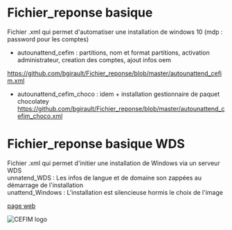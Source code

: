 # Fichier_reponse basique
Fichier .xml qui permet d'automatiser une installation de windows 10 (mdp : password pour les comptes)
- autounattend_cefim : partitions, nom et format partitions, activation administrateur, creation des comptes, ajout infos oem

<https://github.com/bgirault/Fichier_reponse/blob/master/autounattend_cefim.xml>

- autounattend_cefim_choco : idem + installation gestionnaire de paquet chocolatey
<https://github.com/bgirault/Fichier_reponse/blob/master/autounattend_cefim_choco.xml>

# Fichier_reponse basique WDS
Fichier .xml qui permet d'initier une installation de Windows via un serveur WDS   
unnatend_WDS : Les infos de langue et de domaine son zappées au démarrage de l'installation  
unattend_Windows : L'installation est silencieuse hormis le choix de l'image


[page web](http://bgirault.github.io/Fichier_reponse/)

![CEFIM logo](http://campus2.cefim-formation.net/main/css/cefim/images/header-logo.png "google logo")
